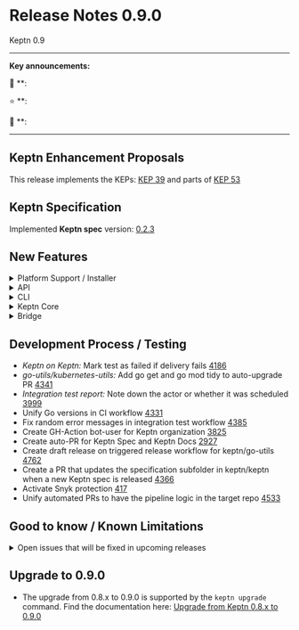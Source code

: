 # Release Notes 0.9.0

Keptn 0.9

---

**Key announcements:**

:tada: **: 

:star: **: 

:rocket: **: 

---


## Keptn Enhancement Proposals

This release implements the KEPs: [KEP 39](https://github.com/keptn/enhancement-proposals/pull/39) and parts of [KEP 53](https://github.com/keptn/enhancement-proposals/pull/53)

## Keptn Specification

Implemented **Keptn spec** version: [0.2.3](https://github.com/keptn/spec/tree/0.2.3)

## New Features

<details><summary>Platform Support / Installer</summary>
<p>

- Reduce K8s resource limits/requests of Keptn core services [3018](https://github.com/keptn/keptn/issues/3018)
- Enhance readiness probes of Keptn core services [4518](https://github.com/keptn/keptn/issues/4518)
- Create a list of dependencies of Keptn Core [4409](https://github.com/keptn/keptn/issues/4409)
- Migrate old sequences to materialized view [4140](https://github.com/keptn/keptn/issues/4140)
- Installing/Upgrading Keptn in an air-gapped environment does not work for configuration-service and nats [4183](https://github.com/keptn/keptn/issues/4183)
- *Fixed:* Bridge `LOOK_AND_FEEL_URL` is missing in Keptn installer Helm Chart [4476](https://github.com/keptn/keptn/issues/4476)

</p>
</details>

<details><summary>API</summary>
<p>

- Provide description for `From` and `To` on GET `/api/statistics/v1` endpoint [3921](https://github.com/keptn/keptn/issues/3921)
- Add parameter `keptnContext` for `/sequence` endpoint [4433](https://github.com/keptn/keptn/issues/4433)
- Remove the `/config/bridge/` endpoint [4589](https://github.com/keptn/keptn/issues/4589)
- Introduce rate limiation on `/auth` endpoint: 429 responses contain information on whether token was valid or not [4906](https://github.com/keptn/keptn/issues/4906)

</p>
</details>

<details><summary>CLI</summary>
<p>

- Support of MacOS M1/Apple Silicon Build [3987](https://github.com/keptn/keptn/issues/3987)
- Commands for pausing/resuming/aborting task sequences [3785](https://github.com/keptn/keptn/issues/3785)

</p>
</details>

<details><summary>Keptn Core</summary>
<p>

- *approval-service*:
  - Excluded open approvals from task timeout [4620](https://github.com/keptn/keptn/issues/4620)
  - *Fixed:* Approval-service does not automatically approve in case it is the first task in a sequence [4391](https://github.com/keptn/keptn/issues/4391)

- *distributor*:
  - Allow setting environment details sent by the distributor [4590](https://github.com/keptn/keptn/issues/4590)

- *helm-service & jmeter-service*: 
  - Cleanup of README.md and Manifests for jmeter-service and helm-service [4503](https://github.com/keptn/keptn/issues/4503)
  - JMeter- & Helm-service missing timestamp in tag [4403](https://github.com/keptn/keptn/issues/4403)
  - *Fixed:* Installing jmeter-service/helm-service from a registry with a non-default port does not work [4422](https://github.com/keptn/keptn/issues/4422)

- *lighthouse-service*:
  - Remove override of evaluation result using previous test result [4930](https://github.com/keptn/keptn/issues/4930)

- *remediation-service*:
  - Improve error messages for remediation-services [4412](https://github.com/keptn/keptn/issues/4412)

- *shipyard-controller*: 
  - Handle Sequences sequentially per stage [3776](https://github.com/keptn/keptn/issues/3776)
  - Termination of orphaned tasks [3778](https://github.com/keptn/keptn/issues/3778)
  - *Fixed:* Run into errors when using an image object for a configuration change [4384](https://github.com/keptn/keptn/issues/4384)
  - *Fixed:* Panics with out of range error [4772](https://github.com/keptn/keptn/issues/4772)
  - *Fixed:* Crashes when receiving event for non-existent project [4797](https://github.com/keptn/keptn/issues/4797)


</p>
</details>

<details><summary>Bridge</summary>
<p>

- *Enhancements:*
  - Provide a warning if data will be lost in Project Creation [4677](https://github.com/keptn/keptn/issues/4677)
  - Add weight to the SLI breakdown [4758](https://github.com/keptn/keptn/issues/4758)
  - Prevent from expanding tile when there is no content [4057](https://github.com/keptn/keptn/issues/4057)
  - Text inside "View Evaluation" is cropped [4760](https://github.com/keptn/keptn/issues/4760)
  - Indicate errors happening in integrations [4381](https://github.com/keptn/keptn/issues/4381)
  - Add service name to sequence tile [4653](https://github.com/keptn/keptn/issues/4653)
  - Show action name and description for a remediation action [4410](https://github.com/keptn/keptn/issues/4410) 
  - Rename `error logs` to `error events` [4426](https://github.com/keptn/keptn/issues/4426) 
  - Delete project via Bridge [4379](https://github.com/keptn/keptn/issues/4379) 
  - Show recent task sequences on project level [2506](https://github.com/keptn/keptn/issues/2506) 
  - Create project with shipyard [4493](https://github.com/keptn/keptn/issues/4493) 
  - Show waiting status of successive sequence executions [3777](https://github.com/keptn/keptn/issues/3777) 
  - Improve layout of configuring Git upstream repository [4623](https://github.com/keptn/keptn/issues/4623)
  - Show alt text / tooltip for icon buttons [3803](https://github.com/keptn/keptn/issues/3803)
  - Display comparison value and absolute/relative delta of SLI [4305](https://github.com/keptn/keptn/issues/4305)
  - Environment screen always has scrollbars when having more than 2 stages [4146](https://github.com/keptn/keptn/issues/4146)
  - Collapsevaluation Heatmap to top 10 [4255](https://github.com/keptn/keptn/issues/4255)
  - Show `keptn create service` when Bridge is used for quality gates only use case [4172](https://github.com/keptn/keptn/issues/4172)
  - Better UX to show which sequence is currently selected [3976](https://github.com/keptn/keptn/issues/3976)
  - Project does not reflect current status after creating a service [4170](https://github.com/keptn/keptn/issues/4170)
  - Add `X-Frame-Options` header to Bridge responses [4257](https://github.com/keptn/keptn/issues/4257)

- *Refactoring:* 
  - Add null-check to tsconfig [4628](https://github.com/keptn/keptn/issues/4628)
  - Update Bridge server to TS and ESM [4443](https://github.com/keptn/keptn/issues/4443)
  - Refactor Angular router usage [4022](https://github.com/keptn/keptn/issues/4022)
  - Refactor observables inside of router parameter subscription [4188](https://github.com/keptn/keptn/issues/4188)

- *Fixes:*
  - *OAuth:* Regenerating the session cookie after login [4947](https://github.com/keptn/keptn/issues/4947)
  - *Service Screen:* Keptn context in URI is not properly updated [4912](https://github.com/keptn/keptn/issues/4912)
  - *Sequence screen:* Is blank caused by JavaScript error [4442](https://github.com/keptn/keptn/issues/4442)
  - *Environment screen:* The sequences of services are not loaded [4667](https://github.com/keptn/keptn/issues/4667)
  - *Environment screen:* Is broken caused by JavaScript error [4446](https://github.com/keptn/keptn/issues/4446)
  - *Integration screen:* Update URL for API calls [4830](https://github.com/keptn/keptn/issues/4830)
  - Evaluation results chart is being hidden after page refresh [4927](https://github.com/keptn/keptn/issues/4927)
  - Update message should not print all possible upgradable versions [4831](https://github.com/keptn/keptn/issues/4831)
  - Settings screen is not updated when the project is changed [4781](https://github.com/keptn/keptn/issues/4781)
  - Redirect to dashboard if project is deleted [4765](https://github.com/keptn/keptn/issues/4765)
  - The environment does not always show the right information [4538](https://github.com/keptn/keptn/issues/4538)
  - Report the project on the evaluation page [4759](https://github.com/keptn/keptn/issues/4759)
  - Setting upstream failed, but the error is not shown  [4374](https://github.com/keptn/keptn/issues/4374)
  - Bridge maps deployment event to wrong stage in case of multiple parallel stages with approval [4392](https://github.com/keptn/keptn/issues/4392)
  - Wrong stage focused on deployment selection of a service [4438](https://github.com/keptn/keptn/issues/4438)
  - SLI results in the heatmap are missing if the chart is collapsed [4569](https://github.com/keptn/keptn/issues/4569)
  - Selected deployment gets lost if project is updated [4396](https://github.com/keptn/keptn/issues/4396)
  - Selected service is not reset on project change [4166](https://github.com/keptn/keptn/issues/4166)
  - Bridge throws JavaScript errors - not showing approval option until refresh [4521](https://github.com/keptn/keptn/issues/4521)
  - Cannot read property of 'score' undefined [Bridge] [4936](https://github.com/keptn/keptn/issues/4936)

</p>
</details>


## Development Process / Testing

- *Keptn on Keptn:* Mark test as failed if delivery fails [4186](https://github.com/keptn/keptn/issues/4186)
- *go-utils/kubernetes-utils:* Add go get and go mod tidy to auto-upgrade PR [4341](https://github.com/keptn/keptn/issues/4341)
- *Integration test report:* Note down the actor or whether it was scheduled [3999](https://github.com/keptn/keptn/issues/3999)
- Unify Go versions in CI workflow [4331](https://github.com/keptn/keptn/issues/4331)
- Fix random error messages in integration test workflow [4385](https://github.com/keptn/keptn/issues/4385)
- Create GH-Action bot-user for Keptn organization [3825](https://github.com/keptn/keptn/issues/3825)
- Create auto-PR for Keptn Spec and Keptn Docs [2927](https://github.com/keptn/keptn/issues/2927)
- Create draft release on triggered release workflow for keptn/go-utils [4762](https://github.com/keptn/keptn/issues/4762)
- Create a PR that updates the specification subfolder in keptn/keptn when a new Keptn spec is released [4366](https://github.com/keptn/keptn/issues/4366)
- Activate Snyk protection [417](https://github.com/keptn/keptn/issues/417)
- Unify automated PRs to have the pipeline logic in the target repo [4533](https://github.com/keptn/keptn/issues/4533)
 
## Good to know / Known Limitations

<details><summary>Open issues that will be fixed in upcoming releases</summary>
<p>

  <!--TODO: final check-->
  - 

</p>
</details>

## Upgrade to 0.9.0

- The upgrade from 0.8.x to 0.9.0 is supported by the `keptn upgrade` command. Find the documentation here: [Upgrade from Keptn 0.8.x to 0.9.0](https://keptn.sh/docs/0.9.x/operate/upgrade/#upgrade-from-keptn-0-8-x-to-0-9-0)
